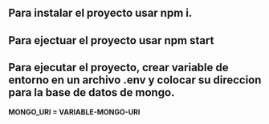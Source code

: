 ## Para instalar el proyecto usar **npm i**. 

## Para ejectuar el proyecto usar **npm start**

## Para ejecutar el proyecto, crear variable de entorno en un archivo .env y colocar su direccion para la base de datos de mongo.

**MONGO_URI = VARIABLE-MONGO-URI**